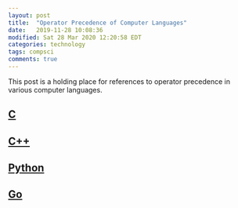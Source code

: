 ```yaml
---
layout: post
title:  "Operator Precedence of Computer Languages"
date:   2019-11-28 10:08:36
modified: Sat 28 Mar 2020 12:20:58 EDT
categories: technology
tags: compsci
comments: true
---
```


This post is a holding place for references to operator precedence in various computer languages.

## [C](https://en.cppreference.com/w/c/language/operator_precedence)

## [C++](https://en.cppreference.com/w/cpp/language/operator_precedence)

## [Python](https://docs.python.org/3/reference/expressions.html#operator-precedence)

## [Go](https://golang.org/ref/spec#Operator_precedence)


